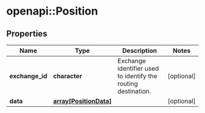 # openapi::Position


## Properties
Name | Type | Description | Notes
------------ | ------------- | ------------- | -------------
**exchange_id** | **character** | Exchange identifier used to identify the routing destination. | [optional] 
**data** | [**array[PositionData]**](Position_data.md) |  | [optional] 


